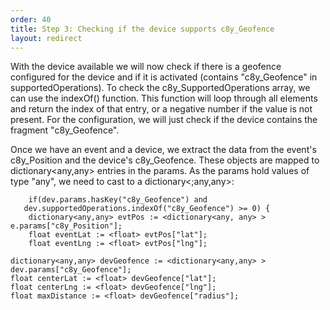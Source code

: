 ```yaml
---
order: 40
title: Step 3: Checking if the device supports c8y_Geofence
layout: redirect
---
```


With the device available we will now check if there is a geofence configured for the device and if it is activated (contains "c8y&#95;Geofence" in supportedOperations). To check the c8y&#95;SupportedOperations array, we can use the indexOf() function. This function will loop through all elements and return the index of that entry, or a negative number if the value is not present. For the configuration, we will just check if the device contains the fragment "c8y&#95;Geofence". 

Once we have an event and a device, we extract the data from the event's c8y&#95;Position and the device's c8y&#95;Geofence. These objects are mapped to dictionary<any,any> entries in the params. As the params hold values of type "any", we need to cast to a dictionary<;any,any>:

		if(dev.params.hasKey("c8y_Geofence") and
	   dev.supportedOperations.indexOf("c8y_Geofence") >= 0) {
	    dictionary<any,any> evtPos := <dictionary<any, any> > e.params["c8y_Position"];
	    float eventLat := <float> evtPos["lat"];
	    float eventLng := <float> evtPos["lng"];
	 
    dictionary<any,any> devGeofence := <dictionary<any,any> > dev.params["c8y_Geofence"];
    float centerLat := <float> devGeofence["lat"];
    float centerLng := <float> devGeofence["lng"];
    float maxDistance := <float> devGeofence["radius"];

